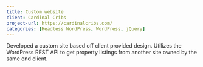 ```yaml
---
title: Custom website
client: Cardinal Cribs
project-url: https://cardinalcribs.com/
categories: [Headless WordPress, WordPress, jQuery]
---
```


Developed a custom site based off client provided design. Utilizes the WordPress REST API to get property listings from another site owned by the same end client. 

